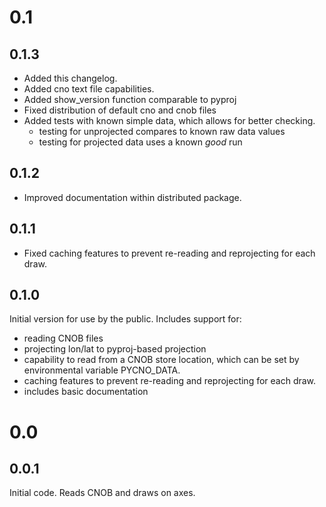 0.1
===

0.1.3
-----

* Added this changelog.
* Added cno text file capabilities.
* Added show_version function comparable to pyproj
* Fixed distribution of default cno and cnob files
* Added tests with known simple data, which allows for better checking.
  * testing for unprojected compares to known raw data values
  * testing for projected data uses a known *good* run

0.1.2
-----

* Improved documentation within distributed package.

0.1.1
-----

* Fixed caching features to prevent re-reading and reprojecting for each draw.

0.1.0
-----

Initial version for use by the public. Includes support for:

* reading CNOB files
* projecting lon/lat to pyproj-based projection
* capability to read from a CNOB store location, which can be set
  by environmental variable PYCNO_DATA.
* caching features to prevent re-reading and reprojecting for each draw.
* includes basic documentation

0.0
===

0.0.1
-----

Initial code. Reads CNOB and draws on axes.
